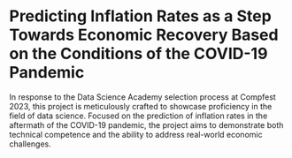 # Predicting Inflation Rates as a Step Towards Economic Recovery Based on the Conditions of the COVID-19 Pandemic

In response to the Data Science Academy selection process at Compfest 2023, this project is meticulously crafted to showcase proficiency in the field of data science. Focused on the prediction of inflation rates in the aftermath of the COVID-19 pandemic, the project aims to demonstrate both technical competence and the ability to address real-world economic challenges.
